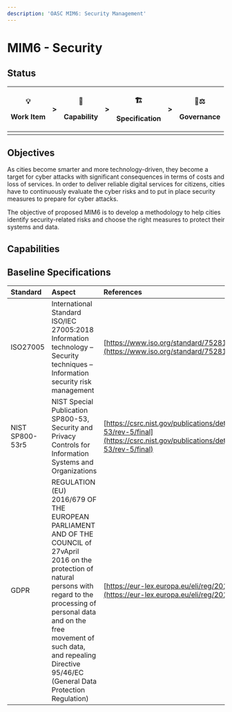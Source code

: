 ```yaml
---
description: 'OASC MIM6: Security Management'
---
```


# MIM6 - Security

## Status <a id="MIM1:ContextInformationManagement-Goal"></a>

<table>
  <thead>
    <tr>
      <th style="text-align:center">
        <p>&#x1F4A1;</p>
        <p>Work Item</p>
      </th>
      <th style="text-align:center">&gt;</th>
      <th style="text-align:center">
        <p>&#x1F9E9;</p>
        <p>Capability</p>
      </th>
      <th style="text-align:center">&gt;</th>
      <th style="text-align:center">
        <p>&#x1F3D7;</p>
        <p>Specification</p>
      </th>
      <th style="text-align:center">&gt;</th>
      <th style="text-align:center">
        <p>&#x1F469;&#x2696;</p>
        <p>Governance</p>
      </th>
    </tr>
  </thead>
  <tbody>
    <tr>
      <td style="text-align:center"></td>
      <td style="text-align:center"></td>
      <td style="text-align:center"></td>
      <td style="text-align:center"></td>
      <td style="text-align:center"></td>
      <td style="text-align:center"></td>
      <td style="text-align:center"></td>
    </tr>
  </tbody>
</table>

## Objectives  <a id="MIM1:ContextInformationManagement-Goal"></a>

As cities become smarter and more technology-driven, they become a target for cyber attacks with significant consequences in terms of costs and loss of services. In order to deliver reliable digital services for citizens, cities have to continuously evaluate the cyber risks and to put in place security measures to prepare for cyber attacks.  

The objective of proposed MIM6 is to develop a methodology to help cities identify security-related risks and choose the right measures to protect their systems and data.

## Capabilities





## Baseline Specifications <a id="MIM3:EcosystemTransactionManagement-Recommendedspecifications"></a>

| Standard | Aspect  | References |
| :--- | :--- | :--- |
| ISO27005 | International Standard ISO/IEC 27005:2018 Information technology – Security techniques – Information security risk management | [https://www.iso.org/standard/75281.html](https://www.iso.org/standard/75281.html%20)  |
| NIST SP800-53r5 | NIST Special Publication SP800-53, Security and Privacy Controls for Information Systems and Organizations | [https://csrc.nist.gov/publications/detail/sp/800-53/rev-5/final](https://csrc.nist.gov/publications/detail/sp/800-53/rev-5/final) |
| GDPR | REGULATION \(EU\) 2016/679 OF THE EUROPEAN PARLIAMENT AND OF THE COUNCIL of 27vApril 2016 on the protection of natural persons with regard to the processing of personal data and on the free movement of such data, and repealing Directive 95/46/EC \(General Data Protection Regulation\) | [https://eur-lex.europa.eu/eli/reg/2016/679/oj](https://eur-lex.europa.eu/eli/reg/2016/679/oj) |



